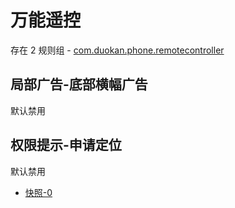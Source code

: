 # 万能遥控

存在 2 规则组 - [com.duokan.phone.remotecontroller](/src/apps/com.duokan.phone.remotecontroller.ts)

## 局部广告-底部横幅广告

默认禁用

## 权限提示-申请定位

默认禁用

- [快照-0](https://i.gkd.li/import/13642080)
